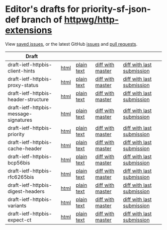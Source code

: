 # Editor's drafts for priority-sf-json-def branch of [httpwg/http-extensions](https://github.com/httpwg/http-extensions/tree/priority-sf-json-def)

View [saved issues](issues.html), or the latest GitHub [issues](https://github.com/httpwg/http-extensions/issues) and [pull requests](https://github.com/httpwg/http-extensions/pulls).

| Draft |     |     |     |     |
| ----- | --- | --- | --- | --- |
| draft-ietf-httpbis-client-hints |[html](./draft-ietf-httpbis-client-hints.html) |[plain text](./draft-ietf-httpbis-client-hints.txt) |[diff with master](https://tools.ietf.org/rfcdiff?url1=https://httpwg.github.io/http-extensions/draft-ietf-httpbis-client-hints.txt&amp;url2=https://httpwg.github.io/http-extensions/priority-sf-json-def/draft-ietf-httpbis-client-hints.txt) |[diff with last submission](https://tools.ietf.org/rfcdiff?url1=https://tools.ietf.org/id/draft-ietf-httpbis-client-hints.txt&amp;url2=https://httpwg.github.io/http-extensions/priority-sf-json-def/draft-ietf-httpbis-client-hints.txt) |
| draft-ietf-httpbis-proxy-status |[html](./draft-ietf-httpbis-proxy-status.html) |[plain text](./draft-ietf-httpbis-proxy-status.txt) |[diff with master](https://tools.ietf.org/rfcdiff?url1=https://httpwg.github.io/http-extensions/draft-ietf-httpbis-proxy-status.txt&amp;url2=https://httpwg.github.io/http-extensions/priority-sf-json-def/draft-ietf-httpbis-proxy-status.txt) |[diff with last submission](https://tools.ietf.org/rfcdiff?url1=https://tools.ietf.org/id/draft-ietf-httpbis-proxy-status.txt&amp;url2=https://httpwg.github.io/http-extensions/priority-sf-json-def/draft-ietf-httpbis-proxy-status.txt) |
| draft-ietf-httpbis-header-structure |[html](./draft-ietf-httpbis-header-structure.html) |[plain text](./draft-ietf-httpbis-header-structure.txt) |[diff with master](https://tools.ietf.org/rfcdiff?url1=https://httpwg.github.io/http-extensions/draft-ietf-httpbis-header-structure.txt&amp;url2=https://httpwg.github.io/http-extensions/priority-sf-json-def/draft-ietf-httpbis-header-structure.txt) |[diff with last submission](https://tools.ietf.org/rfcdiff?url1=https://tools.ietf.org/id/draft-ietf-httpbis-header-structure.txt&amp;url2=https://httpwg.github.io/http-extensions/priority-sf-json-def/draft-ietf-httpbis-header-structure.txt) |
| draft-ietf-httpbis-message-signatures |[html](./draft-ietf-httpbis-message-signatures.html) |[plain text](./draft-ietf-httpbis-message-signatures.txt) |[diff with master](https://tools.ietf.org/rfcdiff?url1=https://httpwg.github.io/http-extensions/draft-ietf-httpbis-message-signatures.txt&amp;url2=https://httpwg.github.io/http-extensions/priority-sf-json-def/draft-ietf-httpbis-message-signatures.txt) |[diff with last submission](https://tools.ietf.org/rfcdiff?url1=https://tools.ietf.org/id/draft-ietf-httpbis-message-signatures.txt&amp;url2=https://httpwg.github.io/http-extensions/priority-sf-json-def/draft-ietf-httpbis-message-signatures.txt) |
| draft-ietf-httpbis-priority |[html](./draft-ietf-httpbis-priority.html) |[plain text](./draft-ietf-httpbis-priority.txt) |[diff with master](https://tools.ietf.org/rfcdiff?url1=https://httpwg.github.io/http-extensions/draft-ietf-httpbis-priority.txt&amp;url2=https://httpwg.github.io/http-extensions/priority-sf-json-def/draft-ietf-httpbis-priority.txt) |[diff with last submission](https://tools.ietf.org/rfcdiff?url1=https://tools.ietf.org/id/draft-ietf-httpbis-priority.txt&amp;url2=https://httpwg.github.io/http-extensions/priority-sf-json-def/draft-ietf-httpbis-priority.txt) |
| draft-ietf-httpbis-cache-header |[html](./draft-ietf-httpbis-cache-header.html) |[plain text](./draft-ietf-httpbis-cache-header.txt) |[diff with master](https://tools.ietf.org/rfcdiff?url1=https://httpwg.github.io/http-extensions/draft-ietf-httpbis-cache-header.txt&amp;url2=https://httpwg.github.io/http-extensions/priority-sf-json-def/draft-ietf-httpbis-cache-header.txt) |[diff with last submission](https://tools.ietf.org/rfcdiff?url1=https://tools.ietf.org/id/draft-ietf-httpbis-cache-header.txt&amp;url2=https://httpwg.github.io/http-extensions/priority-sf-json-def/draft-ietf-httpbis-cache-header.txt) |
| draft-ietf-httpbis-bcp56bis |[html](./draft-ietf-httpbis-bcp56bis.html) |[plain text](./draft-ietf-httpbis-bcp56bis.txt) |[diff with master](https://tools.ietf.org/rfcdiff?url1=https://httpwg.github.io/http-extensions/draft-ietf-httpbis-bcp56bis.txt&amp;url2=https://httpwg.github.io/http-extensions/priority-sf-json-def/draft-ietf-httpbis-bcp56bis.txt) |[diff with last submission](https://tools.ietf.org/rfcdiff?url1=https://tools.ietf.org/id/draft-ietf-httpbis-bcp56bis.txt&amp;url2=https://httpwg.github.io/http-extensions/priority-sf-json-def/draft-ietf-httpbis-bcp56bis.txt) |
| draft-ietf-httpbis-rfc6265bis |[html](./draft-ietf-httpbis-rfc6265bis.html) |[plain text](./draft-ietf-httpbis-rfc6265bis.txt) |[diff with master](https://tools.ietf.org/rfcdiff?url1=https://httpwg.github.io/http-extensions/draft-ietf-httpbis-rfc6265bis.txt&amp;url2=https://httpwg.github.io/http-extensions/priority-sf-json-def/draft-ietf-httpbis-rfc6265bis.txt) |[diff with last submission](https://tools.ietf.org/rfcdiff?url1=https://tools.ietf.org/id/draft-ietf-httpbis-rfc6265bis.txt&amp;url2=https://httpwg.github.io/http-extensions/priority-sf-json-def/draft-ietf-httpbis-rfc6265bis.txt) |
| draft-ietf-httpbis-digest-headers |[html](./draft-ietf-httpbis-digest-headers.html) |[plain text](./draft-ietf-httpbis-digest-headers.txt) |[diff with master](https://tools.ietf.org/rfcdiff?url1=https://httpwg.github.io/http-extensions/draft-ietf-httpbis-digest-headers.txt&amp;url2=https://httpwg.github.io/http-extensions/priority-sf-json-def/draft-ietf-httpbis-digest-headers.txt) |[diff with last submission](https://tools.ietf.org/rfcdiff?url1=https://tools.ietf.org/id/draft-ietf-httpbis-digest-headers.txt&amp;url2=https://httpwg.github.io/http-extensions/priority-sf-json-def/draft-ietf-httpbis-digest-headers.txt) |
| draft-ietf-httpbis-variants |[html](./draft-ietf-httpbis-variants.html) |[plain text](./draft-ietf-httpbis-variants.txt) |[diff with master](https://tools.ietf.org/rfcdiff?url1=https://httpwg.github.io/http-extensions/draft-ietf-httpbis-variants.txt&amp;url2=https://httpwg.github.io/http-extensions/priority-sf-json-def/draft-ietf-httpbis-variants.txt) |[diff with last submission](https://tools.ietf.org/rfcdiff?url1=https://tools.ietf.org/id/draft-ietf-httpbis-variants.txt&amp;url2=https://httpwg.github.io/http-extensions/priority-sf-json-def/draft-ietf-httpbis-variants.txt) |
| draft-ietf-httpbis-expect-ct |[html](./draft-ietf-httpbis-expect-ct.html) |[plain text](./draft-ietf-httpbis-expect-ct.txt) |[diff with master](https://tools.ietf.org/rfcdiff?url1=https://httpwg.github.io/http-extensions/draft-ietf-httpbis-expect-ct.txt&amp;url2=https://httpwg.github.io/http-extensions/priority-sf-json-def/draft-ietf-httpbis-expect-ct.txt) |[diff with last submission](https://tools.ietf.org/rfcdiff?url1=https://tools.ietf.org/id/draft-ietf-httpbis-expect-ct.txt&amp;url2=https://httpwg.github.io/http-extensions/priority-sf-json-def/draft-ietf-httpbis-expect-ct.txt) |

